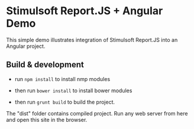 # Stimulsoft Report.JS + Angular Demo

This simple demo illustrates integration of Stimulsoft Report.JS into an Angular project.

## Build & development

* run ``` npm install ``` to install nmp modules

* then run ``` bower install ``` to install bower modules

* then run ``` grunt build ``` to build the project.

The "dist" folder contains compiled project. Run any web server from here and open this site in the browser.

